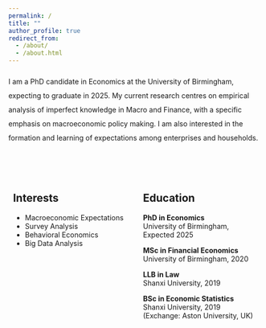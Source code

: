 ```yaml
---
permalink: /
title: ""
author_profile: true
redirect_from: 
  - /about/
  - /about.html
---
```


<p style="line-height: 2; margin-top: 20px;">
    I am a PhD candidate in Economics at the University of Birmingham, expecting to graduate in 2025. My current research centres on empirical analysis of imperfect knowledge in Macro and Finance, with a specific emphasis on macroeconomic policy making. I am also interested in the formation and learning of expectations among enterprises and households.
</p>

<div style="display: flex; justify-content: center; gap: 2rem; padding-top: 50px;">
  <!-- Left Column: Interests -->
  <div style="width: 45%;">
    <h2>Interests</h2>
    <ul>
      <li>Macroeconomic Expectations</li>
      <li>Survey Analysis</li>
      <li>Behavioral Economics</li>
      <li>Big Data Analysis</li>
    </ul>
  </div>

  <!-- Right Column: Education -->
  <div style="width: 45%;">
    <h2>Education</h2>
    <p><strong>PhD in Economics</strong><br>University of Birmingham, Expected 2025</p>
    <p><strong>MSc in Financial Economics</strong><br>University of Birmingham, 2020</p>
    <p><strong>LLB in Law</strong><br>Shanxi University, 2019</p>
    <p><strong>BSc in Economic Statistics</strong><br>Shanxi University, 2019 (Exchange: Aston University, UK)</p>
  </div>
</div>
